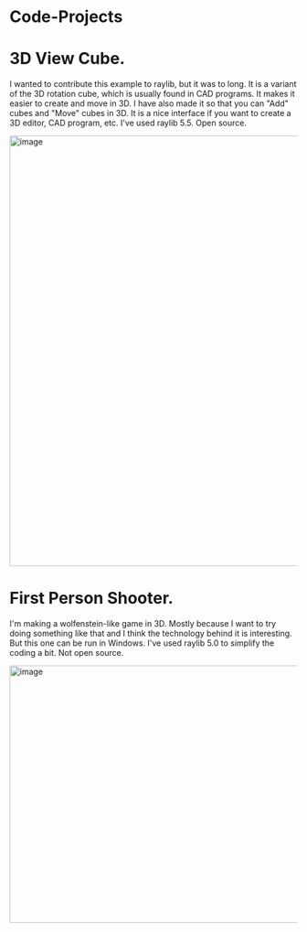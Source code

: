 # Code-Projects
# 3D View Cube.
I wanted to contribute this example to raylib, but it was to long. 
It is a variant of the 3D rotation cube, which is usually found in CAD programs. It makes it easier to create and move in 3D. 
I have also made it so that you can "Add" cubes and "Move" cubes in 3D. It is a nice interface if you want to create a 3D editor, 
CAD program, etc. I've used raylib 5.5. Open source.

<img width="1285" height="753" alt="image" src="https://github.com/user-attachments/assets/dcc081d8-e4fb-4dcb-899f-5202252fe1af" />

# First Person Shooter.
I'm making a wolfenstein-like game in 3D. 
Mostly because I want to try doing something like that and I think the technology behind it is interesting. 
But this one can be run in Windows. I've used raylib 5.0 to simplify the coding a bit. Not open source.

<img width="800" height="450" alt="image" src="https://github.com/user-attachments/assets/69a7a5b5-0a5b-43ac-b361-e09059b93a70" />


